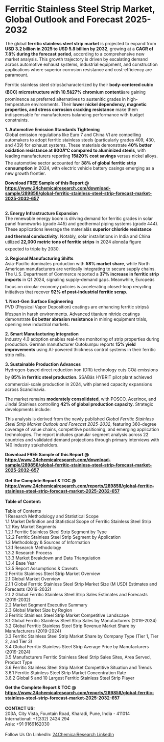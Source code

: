<h1>Ferritic Stainless Steel Strip Market, Global Outlook and Forecast 2025-2032</h1><p>The global <strong>ferritic stainless steel strip market</strong> is projected to expand from <strong>USD 3.2 billion in 2025 to USD 5.8 billion by 2032</strong>, growing at a <strong>CAGR of 7.8% during the forecast period</strong>, according to a comprehensive new market analysis. This growth trajectory is driven by escalating demand across automotive exhaust systems, industrial equipment, and construction applications where superior corrosion resistance and cost-efficiency are paramount.</p><p>Ferritic stainless steel stripsâcharacterized by their <strong>body-centered cubic (BCC) microstructure with 10.5â27% chromium content</strong>âare gaining prominence as preferred alternatives to austenitic grades in high-temperature environments. Their <strong>lower nickel dependency, magnetic properties, and stress corrosion cracking resistance</strong> make them indispensable for manufacturers balancing performance with budget constraints.</p><p><strong>1. Automotive Emission Standards Tightening</strong><br>
Global emission regulations like Euro 7 and China VI are compelling automakers to adopt ferritic stainless steels (particularly grades 409, 430, and 439) for exhaust systems. These materials demonstrate <strong>40% better oxidation resistance at 800Â°C compared to aluminized steels</strong>, with leading manufacturers reporting <strong>15â20% cost savings</strong> versus nickel alloys. The automotive sector accounted for <strong>38% of global ferritic strip consumption</strong> in 2024, with electric vehicle battery casings emerging as a new growth frontier.</p><div><b>Download FREE Sample of this Report @ 
            <a href="https://www.24chemicalresearch.com/download-sample/289858/global-ferritic-stainless-steel-strip-forecast-market-2025-2032-657">
            https://www.24chemicalresearch.com/download-sample/289858/global-ferritic-stainless-steel-strip-forecast-market-2025-2032-657</a></b></div><br><p><strong>2. Energy Infrastructure Expansion</strong><br>
The renewable energy boom is driving demand for ferritic grades in solar panel frameworks (grade 445) and geothermal piping systems (grade 444). These applications leverage the materialâs <strong>superior chloride resistance and thermal conductivity</strong>. Notably, solar installations in India and China utilized <strong>22,000 metric tons of ferritic strips</strong> in 2024 aloneâa figure expected to triple by 2030.</p><p><strong>3. Regional Manufacturing Shifts</strong><br>
Asia-Pacific dominates production with <strong>58% market share</strong>, while North American manufacturers are vertically integrating to secure supply chains. The U.S. Department of Commerce reported a <strong>37% increase in ferritic strip imports</strong> in Q1 2024, signaling supply-demand gaps. Meanwhile, Europeâs focus on circular economy policies is accelerating closed-loop recycling initiatives that recover <strong>92% of post-industrial ferritic scrap</strong>.</p><p><strong>1. Next-Gen Surface Engineering</strong><br>
PVD (Physical Vapor Deposition) coatings are enhancing ferritic stripsâ lifespan in harsh environments. Advanced titanium nitride coatings demonstrate <strong>8x better abrasion resistance</strong> in mining equipment trials, opening new industrial markets.</p><p><strong>2. Smart Manufacturing Integration</strong><br>
Industry 4.0 adoption enables real-time monitoring of strip properties during production. German manufacturer Outokumpu reports <strong>15% yield improvements</strong> using AI-powered thickness control systems in their ferritic strip mills.</p><p><strong>3. Sustainable Production Advances</strong><br>
Hydrogen-based direct reduction iron (DRI) technology cuts COâ emissions by <strong>85% in ferritic steel production</strong>. SSABâs HYBRIT pilot plant achieved commercial-scale production in 2024, with planned capacity expansions across Scandinavia.</p><p>The market remains <strong>moderately consolidated</strong>, with POSCO, Acerinox, and Jindal Stainless controlling <strong>42% of global production capacity</strong>. Strategic developments include:</p><p>This analysis is derived from the newly published <em>Global Ferritic Stainless Steel Strip Market Outlook and Forecast 2025-2032</em>, featuring 360-degree coverage of value chains, competitive positioning, and emerging application technologies. The report includes granular segment analysis across 22 countries and validated demand projections through primary interviews with 140 industry stakeholders.</p><div><b>Download FREE Sample of this Report @ 
            <a href="https://www.24chemicalresearch.com/download-sample/289858/global-ferritic-stainless-steel-strip-forecast-market-2025-2032-657">
            https://www.24chemicalresearch.com/download-sample/289858/global-ferritic-stainless-steel-strip-forecast-market-2025-2032-657</a></b></div><br><div><b>Get the Complete Report & TOC @ 
            <a href="https://www.24chemicalresearch.com/reports/289858/global-ferritic-stainless-steel-strip-forecast-market-2025-2032-657">
            https://www.24chemicalresearch.com/reports/289858/global-ferritic-stainless-steel-strip-forecast-market-2025-2032-657</a></b></div><br>
            <b>Table of Content:</b><p>Table of Contents<br />
1 Research Methodology and Statistical Scope<br />
1.1 Market Definition and Statistical Scope of Ferritic Stainless Steel Strip<br />
1.2 Key Market Segments<br />
1.2.1 Ferritic Stainless Steel Strip Segment by Type<br />
1.2.2 Ferritic Stainless Steel Strip Segment by Application<br />
1.3 Methodology & Sources of Information<br />
1.3.1 Research Methodology<br />
1.3.2 Research Process<br />
1.3.3 Market Breakdown and Data Triangulation<br />
1.3.4 Base Year<br />
1.3.5 Report Assumptions & Caveats<br />
2 Ferritic Stainless Steel Strip Market Overview<br />
2.1 Global Market Overview<br />
2.1.1 Global Ferritic Stainless Steel Strip Market Size (M USD) Estimates and Forecasts (2019-2032)<br />
2.1.2 Global Ferritic Stainless Steel Strip Sales Estimates and Forecasts (2019-2032)<br />
2.2 Market Segment Executive Summary<br />
2.3 Global Market Size by Region<br />
3 Ferritic Stainless Steel Strip Market Competitive Landscape<br />
3.1 Global Ferritic Stainless Steel Strip Sales by Manufacturers (2019-2024)<br />
3.2 Global Ferritic Stainless Steel Strip Revenue Market Share by Manufacturers (2019-2024)<br />
3.3 Ferritic Stainless Steel Strip Market Share by Company Type (Tier 1, Tier 2, and Tier 3)<br />
3.4 Global Ferritic Stainless Steel Strip Average Price by Manufacturers (2019-2024)<br />
3.5 Manufacturers Ferritic Stainless Steel Strip Sales Sites, Area Served, Product Type<br />
3.6 Ferritic Stainless Steel Strip Market Competitive Situation and Trends<br />
3.6.1 Ferritic Stainless Steel Strip Market Concentration Rate<br />
3.6.2 Global 5 and 10 Largest Ferritic Stainless Steel Strip Player</p><div><b>Get the Complete Report & TOC @ 
            <a href="https://www.24chemicalresearch.com/reports/289858/global-ferritic-stainless-steel-strip-forecast-market-2025-2032-657">
            https://www.24chemicalresearch.com/reports/289858/global-ferritic-stainless-steel-strip-forecast-market-2025-2032-657</a></b></div><br><b>CONTACT US:</b><br>
            203A, City Vista, Fountain Road, Kharadi, Pune, India - 411014<br>
            International: +1(332) 2424 294<br>
            Asia: +91 9169162030 <br><br>
            Follow Us On LinkedIn: <a href="https://www.linkedin.com/company/24chemicalresearch/">24ChemicalResearch LinkedIn</a>